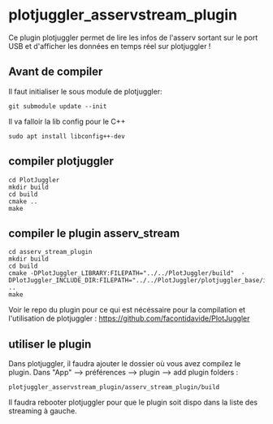 # plotjuggler_asservstream_plugin

Ce plugin plotjuggler permet de lire les infos de l'asserv sortant sur le port USB et d'afficher les données en temps réel sur plotjuggler !

## Avant de compiler

Il faut initialiser le sous module de plotjuggler:

```
git submodule update --init
```

Il va falloir la lib config pour le C++

```
sudo apt install libconfig++-dev
```

## compiler plotjuggler

```
cd PlotJuggler
mkdir build
cd build
cmake ..
make
```


## compiler le plugin asserv_stream

```
cd asserv_stream_plugin
mkdir build
cd build
cmake -DPlotJuggler_LIBRARY:FILEPATH="../../PlotJuggler/build"  -DPlotJuggler_INCLUDE_DIR:FILEPATH="../../PlotJuggler/plotjuggler_base/include/PlotJuggler"  ..
make
```


Voir le repo du plugin pour ce qui est nécéssaire pour la compilation et l'utilisation de plotjuggler : https://github.com/facontidavide/PlotJuggler


## utiliser le plugin

Dans plotjuggler, il faudra ajouter le dossier où vous avez compilez le plugin.
Dans "App"  --> préférences --> plugin --> add plugin folders  :
```
plotjuggler_asservstream_plugin/asserv_stream_plugin/build
```

Il faudra rebooter plotjuggler pour que le plugin soit dispo dans la liste des streaming à gauche.
